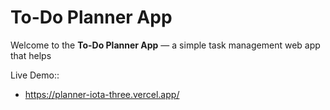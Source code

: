 # To-Do Planner App

Welcome to the **To-Do Planner App** — a simple task management web app that helps

Live Demo::

- https://planner-iota-three.vercel.app/ 

#
